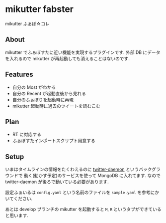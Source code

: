 # mikutter fabster
mikutter ふぁぼ☆コレ

## About
mikutter でふぁぼすたに近い機能を実現するプラグインです.
外部 DB にデータを入れるので mikutter が再起動しても消えることはないのです.

## Features
* 自分の Most がわかる
* 自分の Recent が起動直後から見れる
* 自分のふぁぼりを起動時に再現
* mikutter 起動時に過去のツイートを読むこむ

## Plan
* RT に対応する
* ふぁぼすたインポートスクリプト用意する

## Setup
いまはタイムラインの情報をたくわえるのに
 [twitter-daemon](https://github.com/taiki45/twitter_daemon) というバックグラウンドで
動く(動かす予定)のサービスを使って MongoDB に入れてます.
なので twitter-daemon が後ろで動いている必要があります.

設定ふぁいるは `config.yaml` という名前のファイルを `sample.yaml` を参考にかいてください.

あとは develop ブランチの mikutter を起動すると `M`, `R` というタブができていると思います.
